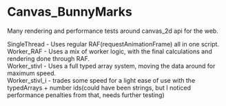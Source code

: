 # Canvas_BunnyMarks
Many rendering and performance tests around canvas_2d api for the web.

SingleThread - Uses regular RAF(requestAnimationFrame) all in one script.
<br/>Worker_RAF - Uses a mix of worker logic, with the final calculations and rendering done through RAF.
<br/>Worker_stivl - Uses a full typed array system, moving the data around for maximum speed.
<br/>Worker_stivl_i - trades some speed for a light ease of use with the typedArrays + number ids(could have been strings, but I noticed performance penalties from that, needs further testing)
